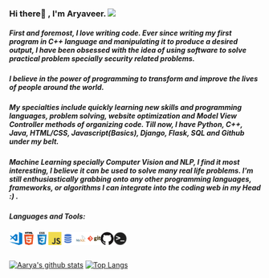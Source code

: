 ### Hi there👋 , I'm Aryaveer.  ![](https://komarev.com/ghpvc/?username=Aryavir07&label=PROFILE+VIEWS&color=green)
##### First and foremost, I love writing code. Ever since writing my first program in C++ language and manipulating it to produce a desired output, I have been obsessed with the idea of using software to solve practical problem specially security related problems. 
##### I believe in the power of programming to transform and improve the lives of people around the world.

##### My specialties include quickly learning new skills and programming languages, problem solving, website optimization and Model View Controller methods of organizing code. Till now, I have Python, C++, Java, HTML/CSS, Javascript(Basics), Django, Flask, SQL and Github under my belt.
##### Machine Learning specially Computer Vision and NLP, I find it most interesting, I believe it can be used to solve many real life problems. I'm still enthusiastically grabbing onto any other programming languages, frameworks, or algorithms I can integrate into the coding web in my Head :) .
##### Languages and Tools:
<img align="left" alt="Visual Studio Code" width="26px" src="https://raw.githubusercontent.com/github/explore/80688e429a7d4ef2fca1e82350fe8e3517d3494d/topics/visual-studio-code/visual-studio-code.png" />
<img align="left" alt="HTML5" width="26px" src="https://raw.githubusercontent.com/github/explore/80688e429a7d4ef2fca1e82350fe8e3517d3494d/topics/html/html.png" />
<img align="left" alt="CSS3" width="26px" src="https://raw.githubusercontent.com/github/explore/80688e429a7d4ef2fca1e82350fe8e3517d3494d/topics/css/css.png" />
<img align="left" alt="JavaScript" width="26px" src="https://raw.githubusercontent.com/github/explore/80688e429a7d4ef2fca1e82350fe8e3517d3494d/topics/javascript/javascript.png" />

<img align="left" alt="SQL" width="26px" src="https://raw.githubusercontent.com/github/explore/80688e429a7d4ef2fca1e82350fe8e3517d3494d/topics/sql/sql.png" />
<img align="left" alt="Mongodb" width="26px" src="https://raw.githubusercontent.com/github/explore/80688e429a7d4ef2fca1e82350fe8e3517d3494d/topics/mysql/mysql.png" />
<img align="left" alt="Git" width="26px" src="https://raw.githubusercontent.com/github/explore/80688e429a7d4ef2fca1e82350fe8e3517d3494d/topics/git/git.png" />
<img align="left" alt="GitHub" width="26px" src="https://raw.githubusercontent.com/github/explore/78df643247d429f6cc873026c0622819ad797942/topics/github/github.png" />
<img align="left" alt="Terminal" width="26px" src="https://raw.githubusercontent.com/github/explore/80688e429a7d4ef2fca1e82350fe8e3517d3494d/topics/terminal/terminal.png" />

<br />



[website]: https://google.com
[twitter]: https://twitter.com/
[youtube]: https://youtube.com/
[instagram]: https://instagram.com/
[linkedin]: https://linkedin.com/in/
[webdevplaylist]: https://www.youtube.com/

#


<!--
**Aryavir07/Aryavir07** is a ✨ _special_ ✨ repository because its `README.md` (this file) appears on your GitHub profile. -->

[![Aarya's github stats](https://github-readme-stats.vercel.app/api?username=Aryavir07&theme=merko)](https://github.com/anuraghazra/github-readme-stats)
[![Top Langs](https://github-readme-stats.vercel.app/api/top-langs/?username=Aryavir07&theme=merko&layout=compact)](https://github.com/anuraghazra/github-readme-stats)





<!--

-->
